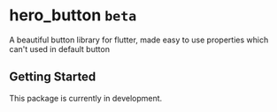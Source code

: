 # hero_button `beta`

A beautiful button library for flutter, made easy to use properties which can't used in default button

## Getting Started

This package is currently in development.
